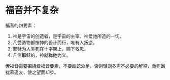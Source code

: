 # 福音并不复杂

福音的四要素：
1. 神是宇宙的创造者，是宇宙的主宰。神爱祂所造的一切。
2. 凡受造物都按神的设计而行，唯有人叛逆。
3. 耶稣为人类死在十字架上，赐下救恩。
4. 凡信耶稣的，神就称他为义。

传福音需要围绕着福音要素，不要画蛇添足，否则轻则多需不必要的解释，重则困扰慕道友，使之望而却步。
